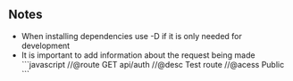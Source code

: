 <h2>
    Notes
</h2>
<ul>
    <li>When installing dependencies use -D if it is only needed for development
    </li>
    <li>
        It is important to add information about the request being made
        ```javascript
            //@route    GET api/auth
            //@desc     Test route
            //@acess    Public
        ```
</ul>
